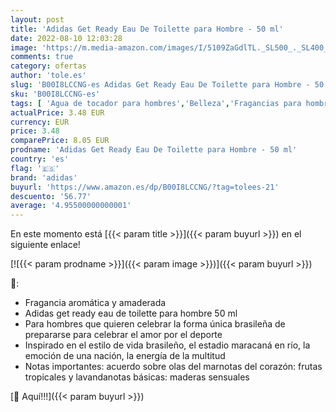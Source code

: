 ```yaml
---
layout: post
title: 'Adidas Get Ready Eau De Toilette para Hombre - 50 ml'
date: 2022-08-10 12:03:28
image: 'https://m.media-amazon.com/images/I/5109ZaGdlTL._SL500_._SL400_.jpg'
comments: true
category: ofertas
author: 'tole.es'
slug: 'B00I8LCCNG-es Adidas Get Ready Eau De Toilette para Hombre - 50 ml'
sku: 'B00I8LCCNG-es'
tags: [ 'Agua de tocador para hombres','Belleza','Fragancias para hombres','Perfumes y fragancias','adidas','de','eau','toilette','🇪🇸', ]
actualPrice: 3.48 EUR
currency: EUR
price: 3.48
comparePrice: 8.05 EUR
prodname: 'Adidas Get Ready Eau De Toilette para Hombre - 50 ml'
country: 'es'
flag: '🇪🇸'
brand: 'adidas'
buyurl: 'https://www.amazon.es/dp/B00I8LCCNG/?tag=tolees-21'
descuento: '56.77'
average: '4.95500000000001'
---
```


En este momento está [{{< param title >}}]({{< param buyurl >}}) en el siguiente enlace!

[![{{< param prodname >}}]({{< param image >}})]({{< param buyurl >}})

🔎:

- Fragancia aromática y amaderada
- Adidas get ready eau de toilette para hombre 50 ml
- Para hombres que quieren celebrar la forma única brasileña de prepararse para celebrar el amor por el deporte
- Inspirado en el estilo de vida brasileño, el estadio maracaná en río, la emoción de una nación, la energía de la multitud
- Notas importantes: acuerdo sobre olas del marnotas del corazón: frutas tropicales y lavandanotas básicas: maderas sensuales

[🛒 Aquí!!!]({{< param buyurl >}})
